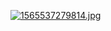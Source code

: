 <a href="https://www.img.live/image/azxklt"><img src="https://www.img.live/images/2020/01/05/1565537279814.jpg" alt="1565537279814.jpg" border="0" /></a> 
